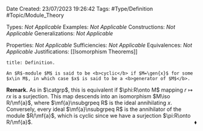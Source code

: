<div class="topSpace"></div>

Date Created: 23/07/2023 19:26:42
Tags: #Type/Definition #Topic/Module_Theory

Types: <i>Not Applicable</i>
Examples: <i>Not Applicable</i>
Constructions: <i>Not Applicable</i>
Generalizations: <i>Not Applicable</i>

Properties: <i>Not Applicable</i>
Sufficiencies: <i>Not Applicable</i>
Equivalences: <i>Not Applicable</i>
Justifications: [[Isomorphism Theorems]]

``` ad-Definition
title: Definition.

An $R$-module $M$ is said to be <b>cyclic</b> if $M=\gen{x}$ for some $x\in M$, in which case $x$ is said to be a <b>generator of $M$</b>.

```

<b>Remark.</b> As in $\catgrp$, this is equivalent if $\phi:R\onto M$ mapping $r\mapsto rx$ is a surjection. This map descends into an isomorphism $M\iso R/\mf{a}$, where $\mf{a}\nsubgrpeq R$ is the ideal annihilating $x$. Conversely, every ideal $\mf{a}\nsubgrpeq R$ is the annihilator of the module $R/\mf{a}$, which is cyclic since we have a surjection $\pi:R\onto R/\mf{a}$.<span style="float:right;">$\blacklozenge$</span>
